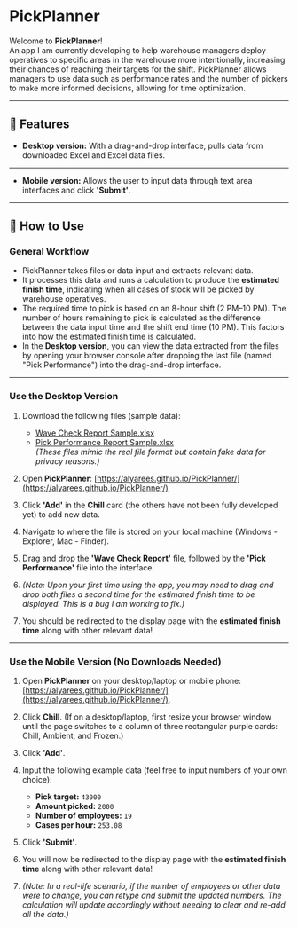 # **PickPlanner**  

Welcome to **PickPlanner**!  
An app I am currently developing to help warehouse managers deploy operatives to specific areas in the warehouse more intentionally, increasing their chances of reaching their targets for the shift. PickPlanner allows managers to use data such as performance rates and the number of pickers to make more informed decisions, allowing for time optimization.  

---

## 🚀 **Features**  

- **Desktop version:** With a drag-and-drop interface, pulls data from downloaded Excel and Excel data files.
---
- **Mobile version:** Allows the user to input data through text area interfaces and click **'Submit'**.  
---

## 🎯 **How to Use**  

### General Workflow  
- PickPlanner takes files or data input and extracts relevant data.  
- It processes this data and runs a calculation to produce the **estimated finish time**, indicating when all cases of stock will be picked by warehouse operatives.  
- The required time to pick is based on an 8-hour shift (2 PM–10 PM). The number of hours remaining to pick is calculated as the difference between the data input time and the shift end time (10 PM). This factors into how the estimated finish time is calculated.  
- In the **Desktop version**, you can view the data extracted from the files by opening your browser console after dropping the last file (named "Pick Performance") into the drag-and-drop interface.  

---

### **Use the Desktop Version**  

1. Download the following files (sample data):  
   - [Wave Check Report Sample.xlsx](https://github.com/user-attachments/files/17965175/Wave.Check.Report.Sample.xlsx)  
   - [Pick Performance Report Sample.xlsx](https://github.com/user-attachments/files/17965176/Pick.Performance.Report.Sample.xlsx)  
   *(These files mimic the real file format but contain fake data for privacy reasons.)*  

2. Open **PickPlanner**: [https://alyarees.github.io/PickPlanner/](https://alyarees.github.io/PickPlanner/)  
3. Click **'Add'** in the **Chill** card (the others have not been fully developed yet) to add new data.  
4. Navigate to where the file is stored on your local machine (Windows - Explorer, Mac - Finder).  
5. Drag and drop the **'Wave Check Report'** file, followed by the **'Pick Performance'** file into the interface.  
6. *(Note: Upon your first time using the app, you may need to drag and drop both files a second time for the estimated finish time to be displayed. This is a bug I am working to fix.)*  
7. You should be redirected to the display page with the **estimated finish time** along with other relevant data!  

---

### **Use the Mobile Version (No Downloads Needed)**  

1. Open **PickPlanner** on your desktop/laptop or mobile phone: [https://alyarees.github.io/PickPlanner/](https://alyarees.github.io/PickPlanner/).  
2. Click **Chill**. (If on a desktop/laptop, first resize your browser window until the page switches to a column of three rectangular purple cards: Chill, Ambient, and Frozen.)  
3. Click **'Add'**.  
4. Input the following example data (feel free to input numbers of your own choice):  
   - **Pick target:** `43000`  
   - **Amount picked:** `2000`  
   - **Number of employees:** `19`  
   - **Cases per hour:** `253.08`  

5. Click **'Submit'**.  
6. You will now be redirected to the display page with the **estimated finish time** along with other relevant data!  
7. *(Note: In a real-life scenario, if the number of employees or other data were to change, you can retype and submit the updated numbers. The calculation will update accordingly without needing to clear and re-add all the data.)*  
